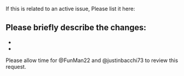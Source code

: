 If this is related to an active issue, Please list it here: 

Please briefly describe the changes:
 - 
 -
 -

Please allow time for @FunMan22 and @justinbacchi73 to review this request.
